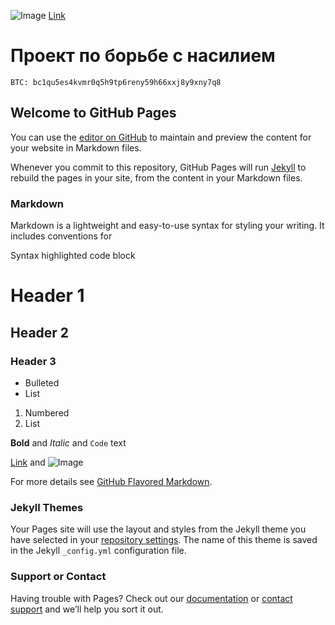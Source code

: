 ![Image](https://static.wixstatic.com/media/7ac599_10e3d91fb1e3408fa7bf4b03f28670ce~mv2.jpg/v1/fill/w_764,h_764,al_c,q_85,usm_0.66_1.00_0.01/7ac599_10e3d91fb1e3408fa7bf4b03f28670ce~mv2.webp)
[Link](https://www.avogado6.com/diary2020?lightbox=dataItem-kgyq2h465)

# Проект по борьбе с насилием

```
BTC: bc1qu5es4kvmr0q5h9tp6reny59h66xxj8y9xny7q8
```




















## Welcome to GitHub Pages

You can use the [editor on GitHub](https://github.com/poolsar42/freedom/edit/main/README.md) to maintain and preview the content for your website in Markdown files.

Whenever you commit to this repository, GitHub Pages will run [Jekyll](https://jekyllrb.com/) to rebuild the pages in your site, from the content in your Markdown files.

### Markdown

Markdown is a lightweight and easy-to-use syntax for styling your writing. It includes conventions for


Syntax highlighted code block

# Header 1
## Header 2
### Header 3

- Bulleted
- List

1. Numbered
2. List

**Bold** and _Italic_ and `Code` text

[Link](url) and ![Image](src)


For more details see [GitHub Flavored Markdown](https://guides.github.com/features/mastering-markdown/).

### Jekyll Themes

Your Pages site will use the layout and styles from the Jekyll theme you have selected in your [repository settings](https://github.com/poolsar42/freedom/settings). The name of this theme is saved in the Jekyll `_config.yml` configuration file.

### Support or Contact

Having trouble with Pages? Check out our [documentation](https://docs.github.com/categories/github-pages-basics/) or [contact support](https://github.com/contact) and we’ll help you sort it out.
